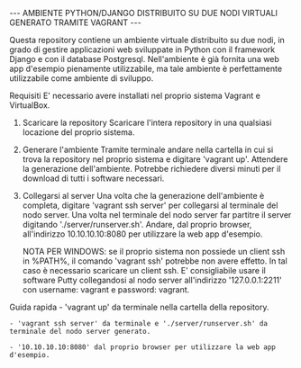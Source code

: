 --- AMBIENTE PYTHON/DJANGO DISTRIBUITO SU DUE NODI VIRTUALI GENERATO TRAMITE VAGRANT ---

Questa repository contiene un ambiente virtuale distribuito su due nodi, in grado di gestire applicazioni web sviluppate in Python con il framework Django e con il database Postgresql. Nell'ambiente è già fornita una web app d'esempio pienamente utilizzabile, ma tale ambiente è perfettamente utilizzabile come ambiente di sviluppo.

Requisiti
	E' necessario avere installati nel proprio sistema Vagrant e VirtualBox.

1) Scaricare la repository
	Scaricare l'intera repository in una qualsiasi locazione del proprio sistema.

2) Generare l'ambiente
	Tramite terminale andare nella cartella in cui si trova la repository nel proprio sistema e digitare 'vagrant up'.
	Attendere la generazione dell'ambiente. Potrebbe richiedere diversi minuti per il download di tutti i software necessari.

3) Collegarsi al server
	Una volta che la generazione dell'ambiente è completa, digitare 'vagrant ssh server' per collegarsi al terminale del nodo server. Una volta nel terminale del nodo server far partitre il server digitando './server/runserver.sh'.
	Andare, dal proprio browser, all'indirizzo 10.10.10.10:8080 per utilizzare la web app d'esempio.
	
	NOTA PER WINDOWS: se il proprio sistema non possiede un client ssh in %PATH%, il comando 'vagrant ssh' potrebbe non avere effetto. In tal caso è necessario scaricare un client ssh. E' consigliabile usare il software Putty collegandosi al nodo server all'indirizzo '127.0.0.1:2211' con username: vagrant e password: vagrant.

Guida rapida
	- 'vagrant up' da terminale nella cartella della repository.

	- 'vagrant ssh server' da terminale e './server/runserver.sh' da terminale del nodo server generato.

	- '10.10.10.10:8080' dal proprio browser per utilizzare la web app d'esempio.
